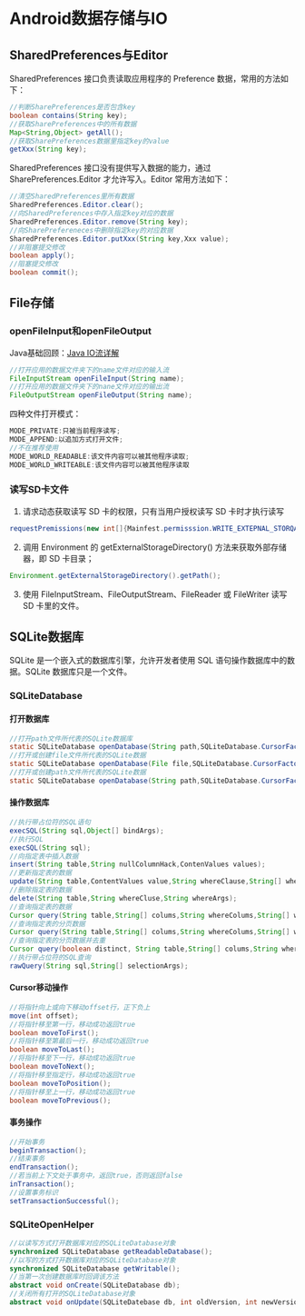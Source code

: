 # Android数据存储与IO

## SharedPreferences与Editor

SharedPreferences 接口负责读取应用程序的 Preference 数据，常用的方法如下：

```java
//判断SharePreferences是否包含key
boolean contains(String key);
//获取SharePreferences中的所有数据
Map<String,Object> getAll();
//获取SharePreferences数据里指定key的value
getXxx(String key);
```

SharedPreferences 接口没有提供写入数据的能力，通过 SharePreferences.Editor 才允许写入。Editor 常用方法如下：

```java
//清空SharedPreferences里所有数据
SharedPreferences.Editor.clear();
//向SharedPreferences中存入指定key对应的数据
SharedPreferences.Editor.remove(String key);
//向SharePrefereneces中删除指定key的对应数据
SharedPreferences.Editor.putXxx(String key,Xxx value);
//非阻塞提交修改
boolean apply();
//阻塞提交修改
boolean commit();
```



## File存储

### openFileInput和openFileOutput

Java基础回顾：[Java IO流详解](https://blog.csdn.net/Wyunpeng/article/details/122850878?spm=1001.2014.3001.5502)

```java
//打开应用的数据文件夹下的name文件对应的输入流
FileInputStream openFileInput(String name);
//打开应用的数据文件夹下的nane文件对应的输出流
FileOutputStream openFileOutput(String name);
```

四种文件打开模式：

```java
MODE_PRIVATE:只被当前程序读写;
MODE_APPEND:以追加方式打开文件;
//不在推荐使用
MODE_WORLD_READABLE:该文件内容可以被其他程序读取;
MODE_WORLD_WRITEABLE:该文件内容可以被其他程序读取
```



### 读写SD卡文件

1. 请求动态获取读写 SD 卡的权限，只有当用户授权读写 SD 卡时才执行读写

```java
requestPremissions(new int[]{Mainfest.permisssion.WRITE_EXTEPNAL_STORQAGE},0x123);
```

2. 调用 Environment 的 getExternalStorageDirectory() 方法来获取外部存储器，即 SD 卡目录；

```java
Environment.getExternalStorageDirectory().getPath();
```

3. 使用 FileInputStream、FileOutputStream、FileReader 或 FileWriter 读写 SD 卡里的文件。



## SQLite数据库

SQLite 是一个嵌入式的数据库引擎，允许开发者使用 SQL 语句操作数据库中的数据。SQLite 数据库只是一个文件。

### SQLiteDatabase

#### 打开数据库

```java
//打开path文件所代表的SQLite数据库
static SQLiteDatabase openDatabase(String path,SQLiteDatabase.CursorFactory factory,int falgs);
//打开或创建file文件所代表的SQLite数据
static SQLiteDatabase openDatabase(File file,SQLiteDatabase.CursorFactory factory,int falgs);
//打开或创建path文件所代表的SQLite数据
static SQLiteDatabase openDatabase(String path,SQLiteDatabase.CursorFactory factory,int falgs);
```



#### 操作数据库

```java
//执行带占位符的SQL语句
execSQL(String sql,Object[] bindArgs);
//执行SQL
execSQL(String sql);
//向指定表中插入数据
insert(String table,String nullColumnHack,ContenValues values);
//更新指定表的数据
update(String table,ContentValues value,String whereClause,String[] whereArgs);
//删除指定表的数据
delete(String table,String whereCluse,String whereArgs);
//查询指定表的数据
Cursor query(String table,String[] colums,String whereColums,String[] whereArgs,String groupBy,String having,String orderBy);
//查询指定表的分页数据
Cursor query(String table,String[] colums,String whereColums,String[] whereArgs,String groupBy,String having,String orderBy，String limit);
//查询指定表的分页数据并去重
Cursor query(boolean distinct, String table,String[] colums,String whereColums,String[] whereArgs,String groupBy,String having,String orderBy，String limit);
//执行带占位符的SQL查询
rawQuery(String sql,String[] selectionArgs);
```



#### Cursor移动操作

```java
//将指针向上或向下移动offset行，正下负上
move(int offset);
//将指针移至第一行，移动成功返回true
boolean moveToFirst();
//将指针移至第最后一行，移动成功返回true
boolean moveToLast();
//将指针移至下一行，移动成功返回true
boolean moveToNext();
//将指针移至指定行，移动成功返回true
boolean moveToPosition();
//将指针移至上一行，移动成功返回true
boolean moveToPrevious();
```



#### 事务操作

```java
//开始事务
beginTransaction();
//结束事务
endTransaction();
//若当前上下文处于事务中，返回true，否则返回false
inTransaction();
//设置事务标识
setTransactionSuccessful();
```



### SQLiteOpenHelper

```java
//以读写方式打开数据库对应的SQLiteDatabase对象
synchronized SQLiteDatabase getReadableDatabase();
//以写的方式打开数据库对应的SQLiteDatabase对象
synchronized SQLiteDatabase getWritable();
//当第一次创建数据库时回调该方法
abstract void onCreate(SQLiteDatabase db);
//关闭所有打开的SQLiteDatabase对象
abstract void onUpdate(SQLiteDatebase db, int oldVersion, int newVersion);
```